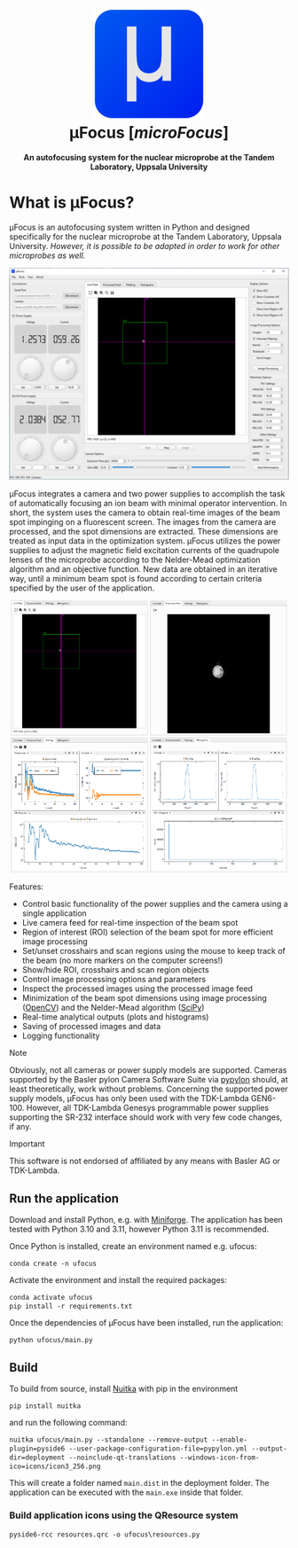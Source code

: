 <h1 align="center">
  <img src="images/icon3_256.png" width="200">
  <br>
  μFocus [<em>microFocus</em>]
</h1>

<p align="center"><strong>An autofocusing system for the nuclear microprobe at the Tandem Laboratory, Uppsala University</strong></p>

# What is μFocus?
μFocus is an autofocusing system written in Python and designed specifically for the nuclear microprobe at the Tandem Laboratory, Uppsala University. _However, it is possible to be adapted in order to work for other microprobes as well._

![ufocus-gui](images/app_full_v2.png)

μFocus integrates a camera and two power supplies to accomplish the task of automatically focusing an ion beam with minimal operator intervention. In short, the system uses the camera to obtain real-time images of the beam spot impinging on a fluorescent screen. The images from the camera are processed, and the spot dimensions are extracted. These dimensions are treated as input data in the optimization system. μFocus utilizes the power supplies to adjust the magnetic field excitation currents of the quadrupole lenses of the microprobe according to the Nelder-Mead optimization algorithm and an objective function. New data are obtained in an iterative way, until a minimum beam spot is found according to certain criteria specified by the user of the application.

<p align="center">

<img src="images/app_live_feed_v2_cropped.png" width=49%>
<img src="images/app_processed_feed_v2_cropped.png" width=49%>
<img src="images/app_plotting_v2_cropped.png" width=49%>
<img src="images/app_histograms_v2_cropped.png" width=49%>

</p>

Features:
* Control basic functionality of the power supplies and the camera using a single application
* Live camera feed for real-time inspection of the beam spot
* Region of interest (ROI) selection of the beam spot for more efficient image processing
* Set/unset crosshairs and scan regions using the mouse to keep track of the beam (no more markers on the computer screens!)
* Show/hide ROI, crosshairs and scan region objects
* Control image processing options and parameters
* Inspect the processed images using the processed image feed
* Minimization of the beam spot dimensions using image processing ([OpenCV](https://opencv.org)) and the Nelder-Mead algorithm ([SciPy](https://scipy.org))
* Real-time analytical outputs (plots and histograms)
* Saving of processed images and data
* Logging functionality

> [!NOTE]
> Obviously, not all cameras or power supply models are supported. Cameras supported by the Basler pylon Camera Software Suite via [pypylon](https://github.com/basler/pypylon) should, at least theoretically, work without problems. Concerning the supported power supply models, μFocus has only been used with the TDK-Lambda GEN6-100. However, all TDK-Lambda Genesys programmable power supplies supporting the SR-232 interface should work with very few code changes, if any.

> [!IMPORTANT]
> This software is not endorsed of affiliated by any means with Basler AG or TDK-Lambda.

## Run the application
Download and install Python, e.g. with [Miniforge](https://github.com/conda-forge/miniforge). The application has been tested with Python 3.10 and 3.11, however Python 3.11 is recommended.

Once Python is installed, create an environment named e.g. ufocus:
```
conda create -n ufocus
```

Activate the environment and install the required packages:
```
conda activate ufocus
pip install -r requirements.txt
```

Once the dependencies of μFocus have been installed, run the application:
```
python ufocus/main.py
```

## Build
To build from source, install [Nuitka](https://github.com/Nuitka/Nuitka) with pip in the environment
```
pip install nuitka
```

and run the following command:
```
nuitka ufocus/main.py --standalone --remove-output --enable-plugin=pyside6 --user-package-configuration-file=pypylon.yml --output-dir=deployment --noinclude-qt-translations --windows-icon-from-ico=icons/icon3_256.png
```
This will create a folder named ```main.dist``` in the deployment folder. The application can be executed with the ```main.exe``` inside that folder.

### Build application icons using the QResource system
```
pyside6-rcc resources.qrc -o ufocus\resources.py
```
